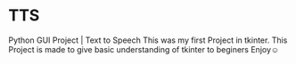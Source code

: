 # TTS
Python GUI Project | Text to Speech
This was my first Project in tkinter.
This Project is made to give basic understanding of tkinter to beginers
Enjoy☺
